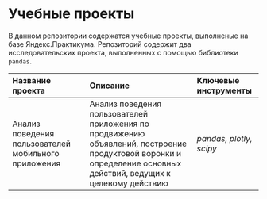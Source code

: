 # Учебные проекты
В данном репозитории содержатся учебные проекты, выполненые на базе Яндекс.Практикума. Репозиторий содержит два исследовательских проекта, выполненных с помощью библиотеки `pandas`.

| Название проекта | Описание | Ключевые инструменты |
| :---------------------- | :---------------------- | :---------------------- |
| Анализ поведения пользователей мобильного приложения | Анализ поведения пользователей приложения по продвижению объявлений, построение продуктовой воронки и определение основных действий, ведущих к целевому действию | *pandas, plotly, scipy* |
